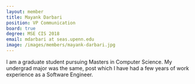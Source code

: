 ```yaml
---
layout: member
title: Mayank Darbari
position: VP Communication
board: true
degree: MSE CIS 2018
email: mdarbari at seas.upenn.edu
image: /images/members/mayank-darbari.jpg
---
```


I am a graduate student pursuing Masters in Computer Science. My undergrad major was the same, post which I have had a few years of work experience as a Software Engineer.